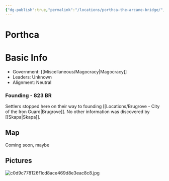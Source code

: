```yaml
---
{"dg-publish":true,"permalink":"/locations/porthca-the-arcane-bridge/","tags":["City"]}
---
```


# Porthca
# Basic Info
- Government: [[Miscellaneous/Magocracy\|Magocracy]]
- Leaders: Unknown
- Alignment: Neutral

### Founding - 823 BR
Settlers stopped here on their way to founding [[Locations/Brugrove - City of the Iron Guard\|Brugrove]]. No other information was discovered by [[Skapa\|Skapa]].

## Map
Coming soon, maybe

## Pictures
![c0d9c778126f1cd8ace469d8e3eac8c8.jpg](/img/user/Pictures/c0d9c778126f1cd8ace469d8e3eac8c8.jpg)